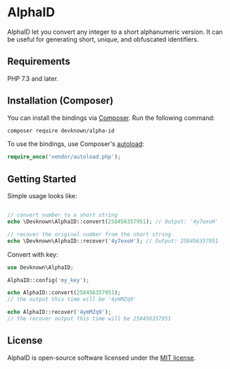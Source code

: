 # AlphaID

AlphaID let you convert any integer to a short alphanumeric version. It can be useful for generating short, unique, and obfuscated identifiers.

## Requirements

PHP 7.3 and later.

## Installation (Composer)

You can install the bindings via [Composer](http://getcomposer.org/). Run the following command:

```bash
composer require devknown/alpha-id
```

To use the bindings, use Composer's [autoload](https://getcomposer.org/doc/01-basic-usage.md#autoloading):

```php
require_once('vendor/autoload.php');
```

## Getting Started

Simple usage looks like:

```php

// convert number to a short string
echo \Devknown\AlphaID::convert(258456357951); // Output: '4y7exoH'

// recover the original number from the short string
echo \Devknown\AlphaID::recover('4y7exoH'); // Output: 258456357951

```

Convert with key:

```php
use Devknown\AlphaID;

AlphaID::config('my_key');

echo AlphaID::convert(258456357951);
// the output this time will be '4ymMZq9'

echo AlphaID::recover('4ymMZq9');
// the recover output this time will be 258456357951

```

## License

AlphaID is open-source software licensed under the [MIT license](https://opensource.org/licenses/MIT).
